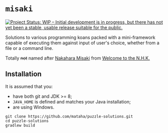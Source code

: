 # ``misaki``

[![Project Status: WIP – Initial development is in progress, but there has not yet been a stable, usable release suitable for the public.](https://www.repostatus.org/badges/latest/wip.svg)](https://www.repostatus.org/#wip)

Solutions to various programming koans packed with a mini-framework capable
of executing them against input of user's choice, whether from a file
or a command line.

Totally ~~not~~ named after [Nakahara Misaki][misaki]
from [Welcome to the N.H.K.][nhk]

## Installation

It is assumed that you:
 * have both git and JDK >= 8;
 * `JAVA_HOME` is defined and matches your Java installation;
 * are using Windows.

```batch
git clone https://github.com/mataha/puzzle-solutions.git
cd puzzle-solutions
gradlew build
```

[misaki]: https://anidb.net/character/2809
[nhk]: https://www.mangaupdates.com/series.html?id=8861
